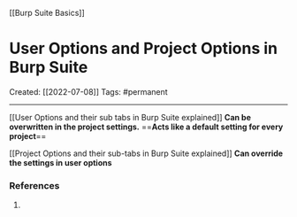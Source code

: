 [[Burp Suite Basics]]

# User Options and Project Options in Burp Suite
Created:  [[2022-07-08]]
Tags: #permanent 

---
[[User Options and their sub tabs in Burp Suite explained]]
**Can be overwritten in the project settings.**
==**Acts like a default setting for every project**==



[[Project Options and their sub-tabs in Burp Suite explained]]
**Can override the settings  in user options**













### References
1. 